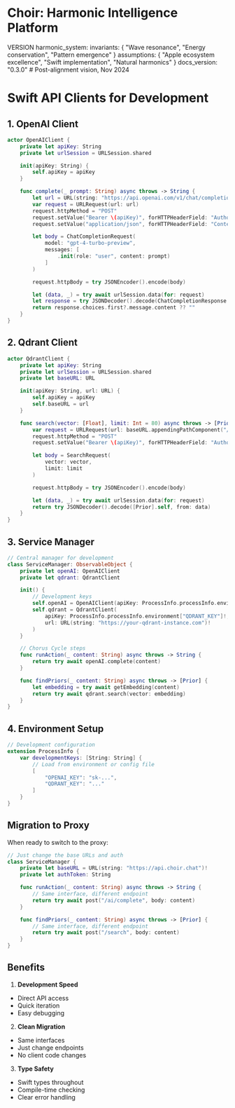 # Choir: Harmonic Intelligence Platform

VERSION harmonic_system:
invariants: {
"Wave resonance",
"Energy conservation",
"Pattern emergence"
}
assumptions: {
"Apple ecosystem excellence",
"Swift implementation",
"Natural harmonics"
}
docs_version: "0.3.0"  # Post-alignment vision, Nov 2024
# Swift API Clients for Development

## 1. OpenAI Client

```swift
actor OpenAIClient {
    private let apiKey: String
    private let urlSession = URLSession.shared

    init(apiKey: String) {
        self.apiKey = apiKey
    }

    func complete(_ prompt: String) async throws -> String {
        let url = URL(string: "https://api.openai.com/v1/chat/completions")!
        var request = URLRequest(url: url)
        request.httpMethod = "POST"
        request.setValue("Bearer \(apiKey)", forHTTPHeaderField: "Authorization")
        request.setValue("application/json", forHTTPHeaderField: "Content-Type")

        let body = ChatCompletionRequest(
            model: "gpt-4-turbo-preview",
            messages: [
                .init(role: "user", content: prompt)
            ]
        )

        request.httpBody = try JSONEncoder().encode(body)

        let (data, _) = try await urlSession.data(for: request)
        let response = try JSONDecoder().decode(ChatCompletionResponse.self, from: data)
        return response.choices.first?.message.content ?? ""
    }
}
```

## 2. Qdrant Client

```swift
actor QdrantClient {
    private let apiKey: String
    private let urlSession = URLSession.shared
    private let baseURL: URL

    init(apiKey: String, url: URL) {
        self.apiKey = apiKey
        self.baseURL = url
    }

    func search(vector: [Float], limit: Int = 80) async throws -> [Prior] {
        var request = URLRequest(url: baseURL.appendingPathComponent("/search"))
        request.httpMethod = "POST"
        request.setValue("Bearer \(apiKey)", forHTTPHeaderField: "Authorization")

        let body = SearchRequest(
            vector: vector,
            limit: limit
        )

        request.httpBody = try JSONEncoder().encode(body)

        let (data, _) = try await urlSession.data(for: request)
        return try JSONDecoder().decode([Prior].self, from: data)
    }
}
```

## 3. Service Manager

```swift
// Central manager for development
class ServiceManager: ObservableObject {
    private let openAI: OpenAIClient
    private let qdrant: QdrantClient

    init() {
        // Development keys
        self.openAI = OpenAIClient(apiKey: ProcessInfo.processInfo.environment["OPENAI_KEY"]!)
        self.qdrant = QdrantClient(
            apiKey: ProcessInfo.processInfo.environment["QDRANT_KEY"]!,
            url: URL(string: "https://your-qdrant-instance.com")!
        )
    }

    // Chorus Cycle steps
    func runAction(_ content: String) async throws -> String {
        return try await openAI.complete(content)
    }

    func findPriors(_ content: String) async throws -> [Prior] {
        let embedding = try await getEmbedding(content)
        return try await qdrant.search(vector: embedding)
    }
}
```

## 4. Environment Setup

```swift
// Development configuration
extension ProcessInfo {
    var developmentKeys: [String: String] {
        // Load from environment or config file
        [
            "OPENAI_KEY": "sk-...",
            "QDRANT_KEY": "..."
        ]
    }
}
```

## Migration to Proxy

When ready to switch to the proxy:

```swift
// Just change the base URLs and auth
class ServiceManager {
    private let baseURL = URL(string: "https://api.choir.chat")!
    private let authToken: String

    func runAction(_ content: String) async throws -> String {
        // Same interface, different endpoint
        return try await post("/ai/complete", body: content)
    }

    func findPriors(_ content: String) async throws -> [Prior] {
        // Same interface, different endpoint
        return try await post("/search", body: content)
    }
}
```

## Benefits

1. **Development Speed**

- Direct API access
- Quick iteration
- Easy debugging

2. **Clean Migration**

- Same interfaces
- Just change endpoints
- No client code changes

3. **Type Safety**

- Swift types throughout
- Compile-time checking
- Clear error handling

